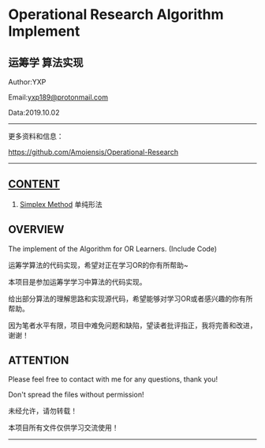 Operational Research Algorithm Implement
=======================================
运筹学 算法实现
---------------------------------------

Author:YXP

Email:yxp189@protonmail.com

Data:2019.10.02
***************************************************************
更多资料和信息：

https://github.com/Amoiensis/Operational-Research
***************************************************************


[CONTENT](https://github.com/Amoiensis/Operational-Research)
---------------------------------------

1. [Simplex Method](https://github.com/Amoiensis/Operational-Research/tree/master/Simplex_Method)   单纯形法


   
OVERVIEW
---------------------------------------

The implement  of the Algorithm for OR Learners. (Include Code)  

运筹学算法的代码实现，希望对正在学习OR的你有所帮助~

本项目是参加运筹学学习中算法的代码实现。

给出部分算法的理解思路和实现源代码，希望能够对学习OR或者感兴趣的你有所帮助。

因为笔者水平有限，项目中难免问题和缺陷，望读者批评指正，我将完善和改进，谢谢！

ATTENTION
---------------------------------------

Please feel free to contact with me for any questions, thank you!

Don't spread the files without permission!

未经允许，请勿转载！

本项目所有文件仅供学习交流使用！
***************************************
